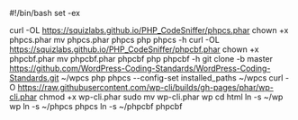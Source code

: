 #!/bin/bash
set -ex

curl -OL https://squizlabs.github.io/PHP_CodeSniffer/phpcs.phar
chown +x phpcs.phar
mv phpcs.phar phpcs
php phpcs -h
curl -OL https://squizlabs.github.io/PHP_CodeSniffer/phpcbf.phar
chown +x phpcbf.phar
mv phpcbf.phar phpcbf
php phpcbf -h
git clone -b master https://github.com/WordPress-Coding-Standards/WordPress-Coding-Standards.git ~/wpcs
php phpcs --config-set installed_paths ~/wpcs
curl -O https://raw.githubusercontent.com/wp-cli/builds/gh-pages/phar/wp-cli.phar
chmod +x wp-cli.phar
sudo mv wp-cli.phar wp
cd html
ln -s ~/wp wp
ln -s ~/phpcs phpcs
ln -s ~/phpcbf phpcbf
